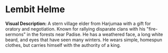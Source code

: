 # Lembit Helme

**Visual Description:** A stern village elder from Harjumaa with a gift for oratory and negotiation. Known for rallying disparate clans with his "fire-sermons" in the forests near Padise. He has a weathered face, a long white beard, and eyes that have seen many winters. He wears simple, homespun clothes, but carries himself with the authority of a king.

